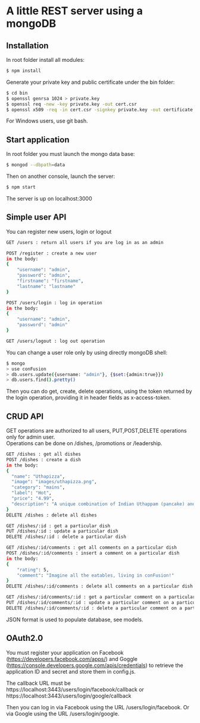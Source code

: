 # A little REST server using a mongoDB

## Installation

In root folder install all modules:
```bash
$ npm install
```

Generate your private key and public certificate under the bin folder:
```bash
$ cd bin
$ openssl genrsa 1024 > private.key
$ openssl req -new -key private.key -out cert.csr
$ openssl x509 -req -in cert.csr -signkey private.key -out certificate.pem
```
For Windows users, use git bash.

## Start application

In root folder you must launch the mongo data base:
```bash
$ mongod --dbpath=data
```

Then on another console, launch the server:
```bash
$ npm start
```
The server is up on localhost:3000

## Simple user API

You can register new users, login or logout

```bash
GET /users : return all users if you are log in as an admin

POST /register : create a new user
in the body:
{
	"username": "admin",
	"password": "admin",
	"firstname": "firstname",
	"lastname": "lastname"
}

POST /users/login : log in operation
in the body:
{
	"username": "admin",
	"password": "admin"
}

GET /users/logout : log out operation
```
You can change a user role only by using directly mongoDB shell:
```bash
$ mongo
> use conFusion
> db.users.update({username: "admin"}, {$set:{admin:true}})
> db.users.find().pretty()
```
Then you can do get, create, delete operations, using the token returned by the login operation, providing it in header fields as x-access-token.

## CRUD API

GET operations are authorized to all users, PUT,POST,DELETE operations only for admin user.  
Operations can be done on /dishes, /promotions or /leadership.

```bash
GET /dishes : get all dishes
POST /dishes : create a dish
in the body:
{
  "name": "Uthapizza",
  "image": "images/uthapizza.png",
  "category": "mains",
  "label": "Hot",
  "price": "4.99",
  "description": "A unique combination of Indian Uthappam (pancake) and Italian pizza, topped with Cerignola olives, ripe vine cherry tomatoes, Vidalia onion, Guntur chillies and Buffalo Paneer."
}
DELETE /dishes : delete all dishes

GET /dishes/:id : get a particular dish
PUT /dishes/:id : update a particular dish
DELETE /dishes/:id : delete a particular dish

GET /dishes/:id/comments : get all comments on a particular dish
POST /dishes/:id/comments : insert a comment on a particular dish
in the body:
{
	"rating": 5,
	"comment": "Imagine all the eatables, living in conFusion!"
}
DELETE /dishes/:id/comments : delete all comments on a particular dish

GET /dishes/:id/comments/:id : get a particular comment on a particular dish
PUT /dishes/:id/comments/:id : update a particular comment on a particular dish
DELETE /dishes/:id/comments/:id : delete a particular comment on a particular dish
```

JSON format is used to populate database, see models.

## OAuth2.0

You must register your application on Facebook (https://developers.facebook.com/apps/) and Goggle (https://console.developers.google.com/apis/credentials) to retrieve the application ID and secret and store them in config.js.

The callback URL must be https://localhost:3443/users/login/facebook/callback or  https://localhost:3443/users/login/google/callback

Then you can log in via Facebook using the URL /users/login/facebook.
Or via Google using the URL /users/login/google.
